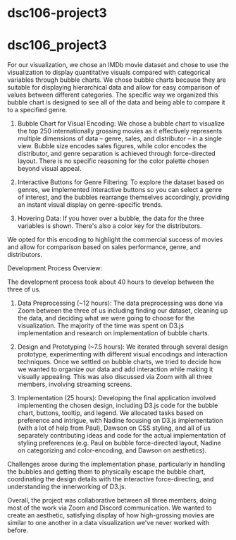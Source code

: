 # dsc106-project3
# dsc106_project3

For our visualization, we chose an IMDb movie dataset and chose to use the visualization to display quantitative visuals compared with categorical variables through bubble charts. We chose bubble charts because they are suitable for displaying hierarchical data and allow for easy comparison of values between different categories. The specific way we organized this bubble chart is designed to see all of the data and being able to compare it to a specified genre.

1. Bubble Chart for Visual Encoding: We chose a bubble chart to visualize the top 250 internationally grossing movies as it effectively represents multiple dimensions of data – genre, sales, and distributor – in a single view. Bubble size encodes sales figures, while color encodes the distributor, and genre separation is achieved through force-directed layout. There is no specific reasoning for the color palette chosen beyond visual appeal.

2. Interactive Buttons for Genre Filtering: To explore the dataset based on genres, we implemented interactive buttons so you can select a genre of interest, and the bubbles rearrange themselves accordingly, providing an instant visual display on genre-specific trends.

3. Hovering Data: If you hover over a bubble, the data for the three variables is shown. There's also a color key for the distributors.

We opted for this encoding to highlight the commercial success of movies and allow for comparison based on sales performance, genre, and distributors.

Development Process Overview:

The development process took about 40 hours to develop between the three of us. 

1. Data Preprocessing (~12 hours): The data preprocessing was done via Zoom between the three of us including finding our dataset, cleaning up the data, and deciding what we were going to choose for the visualization. The majority of the time was spent on D3.js implementation and research on implementation of bubble charts.

2. Design and Prototyping (~7.5 hours): We iterated through several design prototype, experimenting with different visual encodings and interaction techniques. Once we settled on bubble charts, we tried to decide how we wanted to organize our data and add interaction while making it visually appealing. This was also discussed via Zoom with all three members, involving streaming screens. 

3. Implementation (25 hours): Developing the final application involved implementing the chosen design, including D3.js code for the bubble chart, buttons, tooltip, and legend. We allocated tasks based on preference and intrigue, with Nadine focusing on D3.js implementation (with a lot of help from Paul), Dawson on CSS styling, and all of us separately contributing ideas and code for the actual implementation of styling preferences (e.g. Paul on bubble force-directed layout, Nadine on categorizing and color-encoding, and Dawson on aesthetics).

Challenges arose during the implementation phase, particularly in handling the bubbles and getting them to physically escape the bubble chart, coordinating the design details with the interactive force-directing, and understanding the innerworking of D3.js.

Overall, the project was collaborative between all three members, doing most of the work via Zoom and Discord communication. We wanted to create an aesthetic, satisfying display of how high-grossing movies are similar to one another in a data visualization we've never worked with before.
